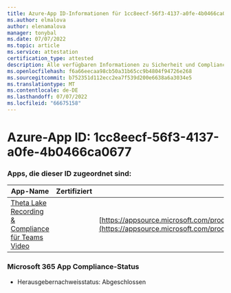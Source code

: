 ```yaml
---
title: Azure-App ID-Informationen für 1cc8eecf-56f3-4137-a0fe-4b0466ca0677
ms.author: elmalova
author: elenamalova
manager: tonybal
ms.date: 07/07/2022
ms.topic: article
ms.service: attestation
certification_type: attested
description: Alle verfügbaren Informationen zu Sicherheit und Compliance für 1cc8eecf-56f3-4137-a0fe-4b0466ca0677.
ms.openlocfilehash: f6a66eecaa98cb50a31b65cc9b4804f94726e268
ms.sourcegitcommit: b752351d112ecc2ea7f539d200e6638a6a3034e5
ms.translationtype: MT
ms.contentlocale: de-DE
ms.lasthandoff: 07/07/2022
ms.locfileid: "66675158"
---
```

# <a name="azure-app-id-1cc8eecf-56f3-4137-a0fe-4b0466ca0677"></a>Azure-App ID: 1cc8eecf-56f3-4137-a0fe-4b0466ca0677


### <a name="apps-associated-with-this-id"></a>Apps, die dieser ID zugeordnet sind:
| **App-Name** | **Zertifiziert** | **Anzeigen in AppSource** |
|--------------|---------------|-----------------------|
| [Theta Lake Recording &amp; Compliance für Teams Video](../forward/thetalake.thetalake_recording_and_compliance_for_teams.md) |  | [https://appsource.microsoft.com/product/office/thetalake.thetalake_recording_and_compliance_for_teams](https://appsource.microsoft.com/product/office/thetalake.thetalake_recording_and_compliance_for_teams) |

### <a name="microsoft-365-app-compliance-status"></a>Microsoft 365 App Compliance-Status
- Herausgebernachweisstatus: Abgeschlossen
